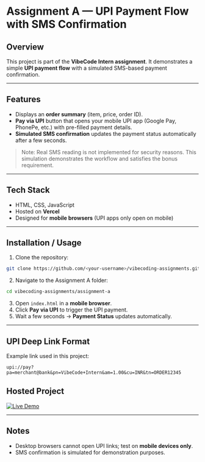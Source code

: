 # Assignment A — UPI Payment Flow with SMS Confirmation

## Overview

This project is part of the **VibeCode Intern assignment**.
It demonstrates a simple **UPI payment flow** with a simulated SMS-based payment confirmation.

---

## Features

* Displays an **order summary** (item, price, order ID).
* **Pay via UPI** button that opens your mobile UPI app (Google Pay, PhonePe, etc.) with pre-filled payment details.
* **Simulated SMS confirmation** updates the payment status automatically after a few seconds.

> Note: Real SMS reading is not implemented for security reasons. This simulation demonstrates the workflow and satisfies the bonus requirement.

---

## Tech Stack

* HTML, CSS, JavaScript
* Hosted on **Vercel**
* Designed for **mobile browsers** (UPI apps only open on mobile)

---

## Installation / Usage

1. Clone the repository:

```bash
git clone https://github.com/<your-username>/vibecoding-assignments.git
```

2. Navigate to the Assignment A folder:

```bash
cd vibecoding-assignments/assignment-a
```

3. Open `index.html` in a **mobile browser**.
4. Click **Pay via UPI** to trigger the UPI payment.
5. Wait a few seconds → **Payment Status** updates automatically.

---

## UPI Deep Link Format

Example link used in this project:

```
upi://pay?pa=merchant@bank&pn=VibeCode+Intern&am=1.00&cu=INR&tn=ORDER12345
```

## Hosted Project

[![Live Demo](https://img.shields.io/badge/Live-Demo-brightgreen?style=flat-square)](https://vibe-coding-intern-assignment.vercel.app/)

---

## Notes

* Desktop browsers cannot open UPI links; test on **mobile devices only**.
* SMS confirmation is simulated for demonstration purposes.
